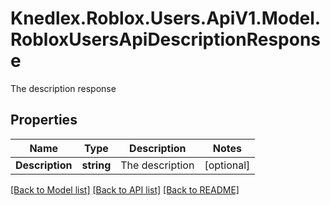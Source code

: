 # Knedlex.Roblox.Users.ApiV1.Model.RobloxUsersApiDescriptionResponse
The description response

## Properties

Name | Type | Description | Notes
------------ | ------------- | ------------- | -------------
**Description** | **string** | The description | [optional] 

[[Back to Model list]](../README.md#documentation-for-models) [[Back to API list]](../README.md#documentation-for-api-endpoints) [[Back to README]](../README.md)


